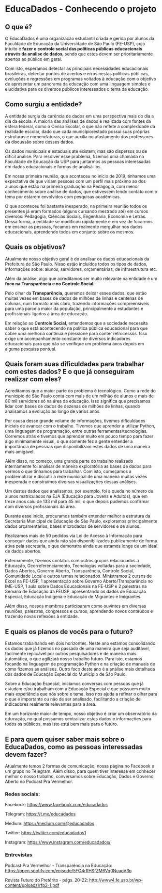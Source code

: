 # EducaDados - Conhecendo o projeto

## O que é?
O EducaDados é uma organização estudantil criada e gerida por alunos da Faculdade de Educação da Universidade de São Paulo (FE-USP), cujo intuito é **fazer o controle social das políticas públicas educacionais através da análise de dados**, sendo que estes devem ser prioritariamente abertos ao público em geral.

Com isto, esperamos detectar as principais necessidades educacionais brasileiras, detectar pontos de acertos e erros nestas políticas públicas, evoluções e regressões em programas voltados à educação com o objetivo de apresentar um panorama da educação com uma linguagem simples e elucidativa para os diversos públicos interessados o tema da educação.	

## Como surgiu a entidade?
A entidade surgiu da carência de dados em uma perspectiva mais do dia a dia da escola. A maioria das análises de dados é realizada com fontes da esfera federal, como o Censo Escolar, o que não reflete a complexidade da realidade escolar, dado que cada município/estado possui suas próprias estruturas e nomenclaturas, o que auxilia no afastamento dos professores da discussão sobre desses dados.

Os dados municipais e estaduais até existem, mas são dispersos ou de difícil análise. Para resolver esse problema, fizemos uma chamada na Faculdade de Educação da USP para juntarmos as pessoas interessadas em dados educacionais e formas de analisá-los.

Em nossa primeira reunião, que aconteceu no início de 2019, tínhamos uma expectativa de que viriam pessoas com um perfil mais próximo ao dos alunos que estão na primeira graduação na Pedagogia, com menor conhecimento sobre análise de dados, que estivessem tendo contato com o tema por estarem envolvidos com pesquisas acadêmicas.

O que aconteceu foi bastante inesperado, na primeira reunião todos os presentes já eram formados (alguns cursando mestrado até) em cursos diversos: Pedagogia, Ciências Sociais, Engenharia, Economia e Letras.
Dessa forma, a entidade se modificou rapidamente e em vez de focarmos em ensinar as pessoas, focamos em realmente mergulhar nos dados educacionais, aprendendo todos em conjunto sobre os mesmos.

## Quais os objetivos?
Atualmente nosso objetivo geral é de analisar os dados educacionais da Prefeitura de São Paulo. Nisso estão incluídos todos os tipos de dados, informações sobre: alunos, servidores, orçamentárias, de infraestrutura etc.

Além da análise, algo que acreditamos ser muito relevante na entidade é um **foco na Transparência e no Controle Social**.
 
Pelo olhar da **Transparência**, queremos deixar esses dados, que estão muitas vezes em bases de dados de milhões de linhas e centenas de colunas, num formato mais claro, trazendo informações compreensíveis para uma parcela maior da população, principalmente a estudantes e profissionais ligados à àrea de educação.

Em relação ao **Controle Social**, entendemos que a sociedade necessita saber o que está acontecendo na política pública educacional para que cobre uma melhoria contínua e pressione para conter retrocessos. Isso exige um acompanhamento constante de diversos indicadores educacionais para que não se verifique um problema anos depois em alguma pesquisa pontual.

## Quais foram suas dificuldades para trabalhar com estes dados? E o que já conseguiram realizar com eles?
Acreditamos que a maior parte do problema é tecnológico. Como a rede do município de São Paulo conta com mais de um milhão de alunos e mais de 80 mil servidores só na área da educação. Isso significa que precisamos lidar com bases de dados de dezenas de milhões de linhas, quando analisamos a evolução ao longo de vários anos.

Por causa desse grande volume de informações, tivemos dificuldades iniciais de avançar com o trabalho. Tivemos que aprender a utilizar Python, uma linguagem de programação, entre outras ferramentas/tecnologias. Corremos atrás e tivemos que aprender muito em pouco tempo para fazer algo minimamente visual, o que somente fez a gente entender a importância de pessoas que disponibilizam estes dados de uma maneira mais amigável.

Além disso, no começo, uma grande parte do trabalho realizado internamente foi analisar de maneira exploratória as bases de dados para vermos o que tínhamos para trabalhar. Com isto, começamos a problematizar e discutir a rede municipal de uma maneira muitas vezes inesperada e construímos diversas visualizações dessas análises. 

Um destes dados que analisamos, por exemplo, foi a queda no número de alunos matriculados na EJA (Educação para Jovens e Adultos), que em treze anos caiu de 133 mil para 45 mil, o que depois pudemos confirmar com diversos profissionais da área.

Durante esse início, procuramos também entender melhor a estrutura da Secretaria Municipal de Educação de São Paulo, exploramos principalmente dados orçamentários, bases microdados de servidores e de alunos.

Realizamos mais de 50 pedidos via Lei de Acesso à Informação para conseguir dados que ainda não são disponibilizados publicamente de forma ativa pela secretaria, o que demonstra ainda que estamos longe de um ideal de dados abertos.

Externamente, fizemos contatos com outros grupos relacionados a Educação, Georreferenciamento, Tecnologias voltadas para a sociedade, Dados Abertos, Governo Aberto, Transparência, Controle Social, Comunidade Local e outros temas relacionados.
Ministramos 2 cursos de Excel na FE-USP, 1 apresentação sobre Governo Aberto/Transparência no IME-USP, 1 aula sobre Dados Educacionais na FE-USP e 2 palestras na Semana de Educação da FEUSP, apresentando os dados de Educação Especial, Educação Indígena e Educação de Migrantes e Imigrantes. 

Além disso, nossos membros participaram como ouvintes em diversas reuniões, palestras, congressos e cursos, aprendendo novos conteúdos e trazendo novas reflexões à entidade.

## E quais os planos de vocês para o futuro?
Estamos trabalhando em dois horizontes. Neste ano estamos consolidando os dados que já fizemos no passado de uma maneira que seja auditável, facilmente replicável por outros pesquisadores e de maneira mais automática, o que agilizará nosso trabalho futuro. Para isto, estamos focando na linguagem de programação Python e na criação de manuais de como fizemos as análises. Outro foco deste ano é a análise mais detalhada dos dados de Educação Especial do Município de São Paulo.

Sobre a Educação Especial, iniciamos conversas com pessoas que já estudam e/ou trabalham com a Educação Especial e que possuem muito mais experiência que nós sobre o tema. Isso nos ajuda a refinar o olhar para o que é importante ou não de ser analisado, facilitando a criação de indicadores realmente relevantes para a área.

Em um horizonte maior de tempo, nosso objetivo é criar um observatório da educação, no qual possamos centralizar estes dados e informações para todos os públicos, mas isto está bem mais para o futuro.

## E para quem quiser saber mais sobre o EducaDados, como as pessoas interessadas devem fazer?
Atualmente temos 2 formas de comunicação, nossa página no Facebook e um grupo no Telegram. Além disso, para quem tiver interesse em conhecer melhor o nosso trabalho, conversamos sobre Educação, Dados e Governo Aberto no Podcast Pra Vermelhor.

### Redes sociais:
Facebook: https://www.facebook.com/educadados

Telegram: https://t.me/educadados

Medium: https://medium.com/@educadados

Twitter: https://twitter.com/educadados1

Instagram: https://www.instagram.com/educadados/

### Entrevistas
Podcast Pra Vermelhor - Transparência na Educação: https://open.spotify.com/episode/5FO4rRHSfZM6Vq0NuuoV3p

Revista Futuro do Pretérito - págs. 20-22: http://www4.fe.usp.br/wp-content/uploads/rfp2-1.pdf
